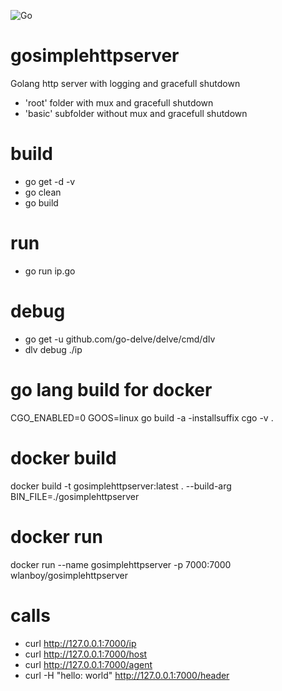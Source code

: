 ![Go](https://github.com/wlanboy/gosimplehttpserver/workflows/Go/badge.svg?branch=master)

# gosimplehttpserver
Golang http server with logging and gracefull shutdown
- 'root' folder with mux and gracefull shutdown
- 'basic' subfolder without mux and gracefull shutdown

# build
* go get -d -v
* go clean
* go build

# run
* go run ip.go

# debug
* go get -u github.com/go-delve/delve/cmd/dlv
* dlv debug ./ip

# go lang build for docker
CGO_ENABLED=0 GOOS=linux go build -a -installsuffix cgo -v .

# docker build
docker build -t gosimplehttpserver:latest . --build-arg BIN_FILE=./gosimplehttpserver

# docker run
docker run --name gosimplehttpserver -p 7000:7000 wlanboy/gosimplehttpserver

# calls
* curl http://127.0.0.1:7000/ip
* curl http://127.0.0.1:7000/host
* curl http://127.0.0.1:7000/agent
* curl -H "hello: world" http://127.0.0.1:7000/header
